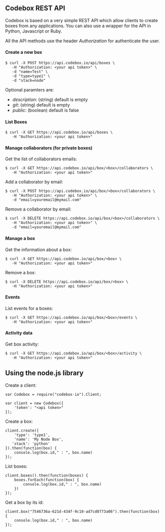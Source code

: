 ## Codebox REST API

Codebox is based on a very simple REST API which allow clients to create boxes from any applications.
You can also use a wrapper for the API in Python, Javascript or Ruby.

All the API methods use the header *Authorization* for authenticate the user.

#### Create a new box

```
$ curl -X POST https://api.codebox.io/api/boxes \
   -H "Authorization: <your api token>" \
   -d "name=Test" \
   -d "type=type1" \
   -d "stack=node"
```

Optional paramters are:

* *description*: (string) default is empty
* *git*: (string) default is empty
* *public*: (boolean) default is false

#### List Boxes

```
$ curl -X GET https://api.codebox.io/api/boxes \
   -H "Authorization: <your api token>"
```

#### Manage collaborators (for private boxes)

Get the list of collaborators emails:

```
$ curl -X GET https://api.codebox.io/api/box/<box>/collaborators \
   -H "Authorization: <your api token>"
```

Add a collaborator by email:

```
$ curl -X POST https://api.codebox.io/api/box/<box>/collaborators \
   -H "Authorization: <your api token>" \
   -d "email=youremail@mymail.com"
```

Remove a collaborator by email:

```
$ curl -X DELETE https://api.codebox.io/api/box/<box>/collaborators \
   -H "Authorization: <your api token>" \
   -d "email=youremail@mymail.com"
```

#### Manage a box

Get the information about a box:

```
$ curl -X GET https://api.codebox.io/api/box/<box> \
   -H "Authorization: <your api token>"
```

Remove a box:

```
$ curl -X DELETE https://api.codebox.io/api/box/<box> \
   -H "Authorization: <your api token>"
```

#### Events

List events for a boxes:

```
$ curl -X GET https://api.codebox.io/api/box/<box>/events \
   -H "Authorization: <your api token>"
```

#### Activity data

Get box activity:

```
$ curl -X GET https://api.codebox.io/api/box/<box>/activity \
   -H "Authorization: <your api token>"
```


## Using the node.js library

Create a client:

```
var Codebox = require("codebox-io").Client;

var client = new Codebox({
	'token': "<api token>"
});
```

Create a box:

```
client.create({
	'type': 'type1',
	'name': 'My Node Box',
   'stack': 'python'
}).then(function(box) {
	console.log(box.id," : ", box.name)
});
```

List boxes:

```
client.boxes().then(function(boxes) {
	boxes.forEach(function(box) {
		console.log(box.id," : ", box.name)
	})
});
```

Get a box by its id:

```
client.box("7546736a-621d-434f-9c10-ad7cd0773a06").then(function(box) {
	console.log(box.id," : ", box.name)
});
```
